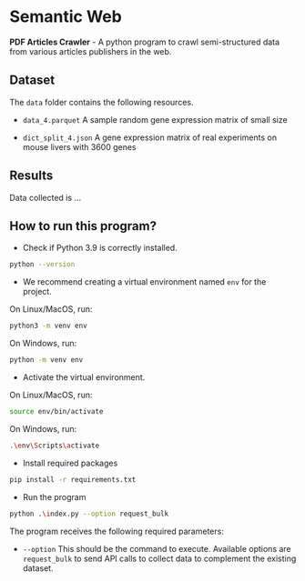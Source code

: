 # Semantic Web

**PDF Articles Crawler** - A python program to crawl semi-structured data from various articles publishers in the web.

## Dataset

The `data` folder contains the following resources.

- `data_4.parquet` A sample random gene expression matrix of small size

- `dict_split_4.json` A gene expression matrix of real experiments on mouse livers with 3600 genes

## Results

Data collected is ...

## How to run this program?

- Check if Python 3.9 is correctly installed.

```sh
python --version
```

- We recommend creating a virtual environment named `env` for the project.

On Linux/MacOS, run:

```sh
python3 -m venv env
```

On Windows, run:

```sh
python -m venv env
```

- Activate the virtual environment.

On Linux/MacOS, run:

```sh
source env/bin/activate
```

On Windows, run:

```sh
.\env\Scripts\activate
```

- Install required packages

```sh
pip install -r requirements.txt
```

- Run the program

```sh
python .\index.py --option request_bulk
```

The program receives the following required parameters:

- `--option` This should be the command to execute. Available options are `request_bulk` to send API calls to collect data to complement the existing dataset.